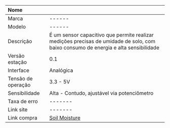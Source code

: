| Nome | |
| :--- | :--- |
| Marca | ------ |
| Modelo | ------ |
| Descrição | É um sensor capacitivo que permite realizar medições precisas de umidade de solo, com baixo consumo de energia e alta sensibilidade |
| Versão estação | 0.1 |
| Interface | Analógica |
| Tensão de operação | 3.3 - 5V |
| Sensibilidade | Alta - Contudo, ajustável via potenciômetro |
| Taxa de erro | ------- |
| Link site | ------- |
| Link compra | [Soil Moisture](http://www.filipeflop.com/pd-aa99a-sensor-de-umidade-do-solo-higrometro.html) |



